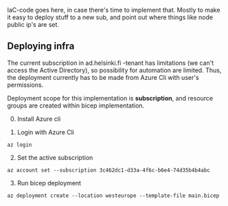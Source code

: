 IaC-code goes here, in case there's time to implement that. Mostly to make it easy to deploy stuff to a new sub, and point out where things like node public ip's are set.

## Deploying infra

The current subscription in ad.helsinki.fi -tenant has limitations (we can't access the Active Directory), so possibility for automation are limited. Thus, the deployment currently has to be made from Azure Cli with user's permissions.

Deployment scope for this implementation is __subscription__, and resource groups are created within bicep implementation.

0. Install Azure cli

1. Login with Azure Cli

```
az login
```

2. Set the active subscription

```
az account set --subscription 3c462dc1-d33a-4f6c-b6e4-74d35b4b4abc
```

3. Run bicep deployment

```
az deployment create --location westeurope --template-file main.bicep
```